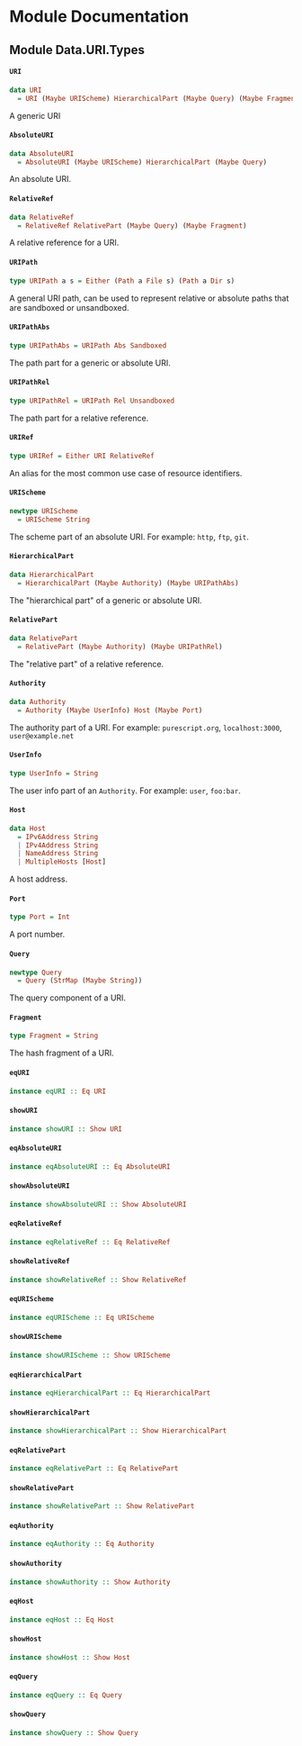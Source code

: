# Module Documentation

## Module Data.URI.Types

#### `URI`

``` purescript
data URI
  = URI (Maybe URIScheme) HierarchicalPart (Maybe Query) (Maybe Fragment)
```

A generic URI

#### `AbsoluteURI`

``` purescript
data AbsoluteURI
  = AbsoluteURI (Maybe URIScheme) HierarchicalPart (Maybe Query)
```

An absolute URI.

#### `RelativeRef`

``` purescript
data RelativeRef
  = RelativeRef RelativePart (Maybe Query) (Maybe Fragment)
```

A relative reference for a URI.

#### `URIPath`

``` purescript
type URIPath a s = Either (Path a File s) (Path a Dir s)
```

A general URI path, can be used to represent relative or absolute paths
that are sandboxed or unsandboxed.

#### `URIPathAbs`

``` purescript
type URIPathAbs = URIPath Abs Sandboxed
```

The path part for a generic or absolute URI.

#### `URIPathRel`

``` purescript
type URIPathRel = URIPath Rel Unsandboxed
```

The path part for a relative reference.

#### `URIRef`

``` purescript
type URIRef = Either URI RelativeRef
```

An alias for the most common use case of resource identifiers.

#### `URIScheme`

``` purescript
newtype URIScheme
  = URIScheme String
```

The scheme part of an absolute URI. For example: `http`, `ftp`, `git`.

#### `HierarchicalPart`

``` purescript
data HierarchicalPart
  = HierarchicalPart (Maybe Authority) (Maybe URIPathAbs)
```

The "hierarchical part" of a generic or absolute URI.

#### `RelativePart`

``` purescript
data RelativePart
  = RelativePart (Maybe Authority) (Maybe URIPathRel)
```

The "relative part" of a relative reference.

#### `Authority`

``` purescript
data Authority
  = Authority (Maybe UserInfo) Host (Maybe Port)
```

The authority part of a URI. For example: `purescript.org`,
`localhost:3000`, `user@example.net`

#### `UserInfo`

``` purescript
type UserInfo = String
```

The user info part of an `Authority`. For example: `user`, `foo:bar`.

#### `Host`

``` purescript
data Host
  = IPv6Address String
  | IPv4Address String
  | NameAddress String
  | MultipleHosts [Host]
```

A host address.

#### `Port`

``` purescript
type Port = Int
```

A port number.

#### `Query`

``` purescript
newtype Query
  = Query (StrMap (Maybe String))
```

The query component of a URI.

#### `Fragment`

``` purescript
type Fragment = String
```

The hash fragment of a URI.

#### `eqURI`

``` purescript
instance eqURI :: Eq URI
```


#### `showURI`

``` purescript
instance showURI :: Show URI
```


#### `eqAbsoluteURI`

``` purescript
instance eqAbsoluteURI :: Eq AbsoluteURI
```


#### `showAbsoluteURI`

``` purescript
instance showAbsoluteURI :: Show AbsoluteURI
```


#### `eqRelativeRef`

``` purescript
instance eqRelativeRef :: Eq RelativeRef
```


#### `showRelativeRef`

``` purescript
instance showRelativeRef :: Show RelativeRef
```


#### `eqURIScheme`

``` purescript
instance eqURIScheme :: Eq URIScheme
```


#### `showURIScheme`

``` purescript
instance showURIScheme :: Show URIScheme
```


#### `eqHierarchicalPart`

``` purescript
instance eqHierarchicalPart :: Eq HierarchicalPart
```


#### `showHierarchicalPart`

``` purescript
instance showHierarchicalPart :: Show HierarchicalPart
```


#### `eqRelativePart`

``` purescript
instance eqRelativePart :: Eq RelativePart
```


#### `showRelativePart`

``` purescript
instance showRelativePart :: Show RelativePart
```


#### `eqAuthority`

``` purescript
instance eqAuthority :: Eq Authority
```


#### `showAuthority`

``` purescript
instance showAuthority :: Show Authority
```


#### `eqHost`

``` purescript
instance eqHost :: Eq Host
```


#### `showHost`

``` purescript
instance showHost :: Show Host
```


#### `eqQuery`

``` purescript
instance eqQuery :: Eq Query
```


#### `showQuery`

``` purescript
instance showQuery :: Show Query
```




